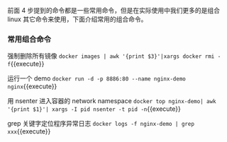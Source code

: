 前面 4 步提到的命令都是一些常用命令，但是在实际使用中我们更多的是组合 linux 其它命令来使用，下面介绍常用的组合命令。

### 常用组合命令

强制删除所有镜像 `docker images | awk '{print $3}'|xargs docker rmi -f`{{execute}}

运行一个 demo `docker run -d -p 8886:80 --name nginx-demo nginx`{{execute}}

用 nsenter 进入容器的 network namespace `docker top nginx-demo| awk '{print $1}'| xargs -I pid nsenter -t pid -n`{{execute}}

grep 关键字定位程序异常日志 `docker logs -f nginx-demo | grep xxx`{{execute}} 

